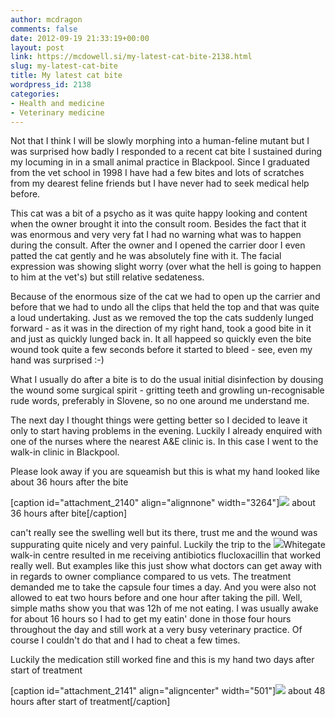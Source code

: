 ```yaml
---
author: mcdragon
comments: false
date: 2012-09-19 21:33:19+00:00
layout: post
link: https://mcdowell.si/my-latest-cat-bite-2138.html
slug: my-latest-cat-bite
title: My latest cat bite
wordpress_id: 2138
categories:
- Health and medicine
- Veterinary medicine
---
```


Not that I think I will be slowly morphing into a human-feline mutant but I was surprised how badly I responded to a recent cat bite I sustained during my locuming in in a small animal practice in Blackpool. Since I graduated from the vet school in 1998 I have had a few bites and lots of scratches from my dearest feline friends but I have never had to seek medical help before.

This cat was a bit of a psycho as it was quite happy looking and content when the owner brought it into the consult room. Besides the fact that it was enormous and very very fat I had no warning what was to happen during the consult. After the owner and I opened the carrier door I even patted the cat gently and he was absolutely fine with it. The facial expression was showing slight worry (over what the hell is going to happen to him at the vet's) but still relative sedateness.

Because of the enormous size of the cat we had to open up the carrier and before that we had to undo all the clips that held the top and that was quite a loud undertaking. Just as we removed the top the cats suddenly lunged forward - as it was in the direction of my right hand, took a good bite in it and just as quickly lunged back in. It all happeed so quickly even the bite wound took quite a few seconds before it started to bleed - see, even my hand was surprised :-)

What I usually do after a bite is to do the usual initial disinfection by dousing the wound some surgical spirit - gritting teeth and growling un-recognisable rude words, preferably in Slovene, so no one around me understand me.

The next day I thought things were getting better so I decided to leave it only to start having problems in the evening. Luckily I already enquired with one of the nurses where the nearest A&E clinic is. In this case I went to the walk-in clinic in Blackpool.

Please look away if you are squeamish but this is what my hand looked like about 36 hours after the bite

[caption id="attachment_2140" align="alignnone" width="3264"]![](https://img.mcdowell.si/2012/09/2012-08-17-07.19.43-1.jpg) about 36 hours after bite[/caption]

can't really see the swelling well but its there, trust me and the wound was suppurating quite nicely and very painful. Luckily the trip to the [![](http://mcdowelljp.cluster020.hosting.ovh.net/blog/wp-content/uploads/2012/09/2012-08-24-07.47.13-150x150.jpg)](https://img.mcdowell.si/2012/09/2012-08-24-07.47.13.jpg)Whitegate walk-in centre resulted in me receiving antibiotics flucloxacillin that worked really well. But examples like this just show what doctors can get away with in regards to owner compliance compared to us vets. The treatment demanded me to take the capsule four times a day. And you were also not allowed to eat two hours before and one hour after taking the pill. Well, simple maths show you that was 12h of me not eating. I was usually awake for about 16 hours so I had to get my eatin' done in those four hours throughout the day and still work at a very busy veterinary practice. Of course I couldn't do that and I had to cheat a few times.

Luckily the medication still worked fine and this is my hand two days after start of treatment

[caption id="attachment_2141" align="aligncenter" width="501"][![](http://mcdowelljp.cluster020.hosting.ovh.net/blog/wp-content/uploads/2012/09/2012-08-19-08.15.18-1024x768.jpg)](https://img.mcdowell.si/2012/09/2012-08-19-08.15.18.jpg) about 48 hours after start of treatment[/caption]


